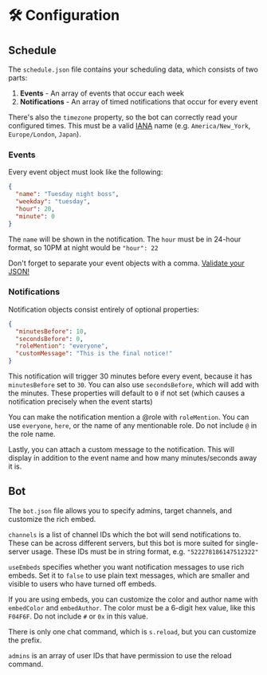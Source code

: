 # 🛠️ Configuration

## Schedule

The `schedule.json` file contains your scheduling data, which consists of two parts:

1. **Events** - An array of events that occur each week
2. **Notifications** - An array of timed notifications that occur for every event

There's also the `timezone` property, so the bot can correctly read your configured times. This must be a valid [IANA](https://en.wikipedia.org/wiki/List_of_tz_database_time_zones) name (e.g. `America/New_York`, `Europe/London`, `Japan`).

### Events

Every event object must look like the following:

```json
{
  "name": "Tuesday night boss",
  "weekday": "tuesday",
  "hour": 20,
  "minute": 0
}
```
The `name` will be shown in the notification. The `hour` must be in 24-hour format, so 10PM at night would be `"hour": 22`

Don't forget to separate your event objects with a comma. [Validate your JSON!](https://jsonlint.com/)

### Notifications

Notification objects consist entirely of optional properties:

```json
{
  "minutesBefore": 10,
  "secondsBefore": 0,
  "roleMention": "everyone",
  "customMessage": "This is the final notice!"
}
```

This notification will trigger 30 minutes before every event, because it has `minutesBefore` set to `30`. You can also use `secondsBefore`, which will add with the minutes. These properties will default to `0` if not set (which causes a notification precisely when the event starts)

You can make the notification mention a @role with `roleMention`. You can use `everyone`, `here`, or the name of any mentionable role. Do not include `@` in the role name.

Lastly, you can attach a custom message to the notification. This will display in addition to the event name and how many minutes/seconds away it is.

## Bot

The `bot.json` file allows you to specify admins, target channels, and customize the rich embed.

`channels` is a list of channel IDs which the bot will send notifications to. These can be across different servers, but this bot is more suited for single-server usage. These IDs must be in string format, e.g. `"522278186147512322"`

`useEmbeds` specifies whether you want notification messages to use rich embeds. Set it to `false` to use plain text messages, which are smaller and visible to users who have turned off embeds.

If you are using embeds, you can customize the color and author name with `embedColor` and `embedAuthor`. The color must be a 6-digit hex value, like this `F04F6F`. Do not include `#` or `0x` in this value.

There is only one chat command, which is `s.reload`, but you can customize the prefix.

`admins` is an array of user IDs that have permission to use the reload command.
